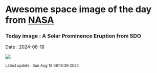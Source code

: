
# Awesome space image of the day from [NASA](https://api.nasa.gov/)

### Today image : A Solar Prominence Eruption from SDO
Date : 2024-08-18

![](https://www.youtube.com/embed/PBL1RBj-P1g?rel=0)

<small>Latest update : Sun Aug 18 09:16:39 2024</small>
        